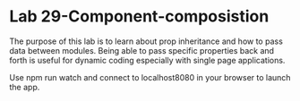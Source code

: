 # Lab 29-Component-composistion

The purpose of this lab is to learn about prop inheritance and how to pass data between modules.
Being able to pass specific properties back and forth is useful for dynamic coding especially with single page applications.

Use npm run watch and connect to localhost8080 in your browser to launch the app. 
